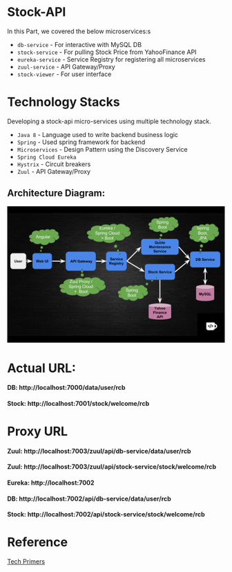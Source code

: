 # Stock-API

In this Part, we covered the below microservices:s
- `db-service` - For interactive with MySQL DB
- `stock-service` - For pulling Stock Price from YahooFinance API
- `eureka-service` - Service Registry for registering all microservices
- `zuul-service` - API Gateway/Proxy
- `stock-viewer` - For user interface

# Technology Stacks
Developing a stock-api micro-services using multiple technology stack.
- `Java 8` - Language used to write backend business logic
- `Spring` - Used spring framework for backend
- `Microservices` - Design Pattern using the Discovery Service
- `Spring Cloud Eureka`
- `Hystrix` - Circuit breakers
- `Zuul` - API Gateway/Proxy


## Architecture Diagram:
![Architecture](design/architecture.png)

# Actual URL:
#### DB: http://localhost:7000/data/user/rcb
#### Stock: http://localhost:7001/stock/welcome/rcb

# Proxy URL
#### Zuul: http://localhost:7003/zuul/api/db-service/data/user/rcb
#### Zuul: http://localhost:7003/zuul/api/stock-service/stock/welcome/rcb

#### Eureka: http://localhost:7002

#### DB: http://localhost:7002/api/db-service/data/user/rcb
#### Stock: http://localhost:7002/api/stock-service/stock/welcome/rcb

# Reference
[Tech Primers](https://www.youtube.com/watch?v=-luHIZJ6or0&list=PLTyWtrsGknYdZlO7LAZFEElWkEk59Y2ak)

